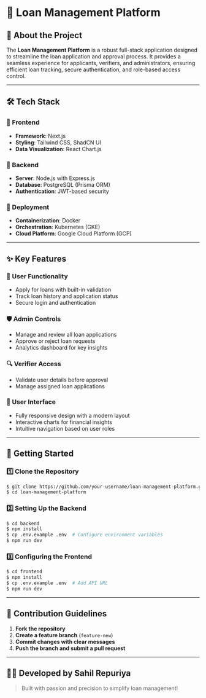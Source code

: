 # 🏦 Loan Management Platform

## 🚀 About the Project
The **Loan Management Platform** is a robust full-stack application designed to streamline the loan application and approval process. It provides a seamless experience for applicants, verifiers, and administrators, ensuring efficient loan tracking, secure authentication, and role-based access control.

---

## 🛠️ Tech Stack

### 🔹 Frontend
- **Framework**: Next.js
- **Styling**: Tailwind CSS, ShadCN UI
- **Data Visualization**: React Chart.js

### 🔹 Backend
- **Server**: Node.js with Express.js
- **Database**: PostgreSQL (Prisma ORM)
- **Authentication**: JWT-based security

### 🔹 Deployment
- **Containerization**: Docker
- **Orchestration**: Kubernetes (GKE)
- **Cloud Platform**: Google Cloud Platform (GCP)

---

## ✨ Key Features

### 👤 User Functionality
- Apply for loans with built-in validation
- Track loan history and application status
- Secure login and authentication

### 🛡️ Admin Controls
- Manage and review all loan applications
- Approve or reject loan requests
- Analytics dashboard for key insights

### 🔍 Verifier Access
- Validate user details before approval
- Manage assigned loan applications

### 🎨 User Interface
- Fully responsive design with a modern layout
- Interactive charts for financial insights
- Intuitive navigation based on user roles

---

## 📌 Getting Started

### 1️⃣ Clone the Repository
```sh
$ git clone https://github.com/your-username/loan-management-platform.git
$ cd loan-management-platform
```

### 2️⃣ Setting Up the Backend
```sh
$ cd backend
$ npm install
$ cp .env.example .env  # Configure environment variables
$ npm run dev
```

### 3️⃣ Configuring the Frontend
```sh
$ cd frontend
$ npm install
$ cp .env.example .env  # Add API URL
$ npm run dev
```

---

## 🤝 Contribution Guidelines
1. **Fork the repository**
2. **Create a feature branch** (`feature-new`)
3. **Commit changes with clear messages**
4. **Push the branch and submit a pull request**

---

## 👨‍💻 Developed by **Sahil Repuriya**
> Built with passion and precision to simplify loan management!

